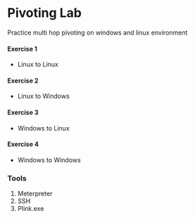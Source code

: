 # Pivoting Lab
Practice multi hop pivoting on windows and linux environment

#### Exercise 1
- Linux to Linux
#### Exercise 2
- Linux to Windows
#### Exercise 3
- Windows to Linux
#### Exercise 4
- Windows to Windows

### Tools
1. Meterpreter
2. SSH
3. Plink.exe
